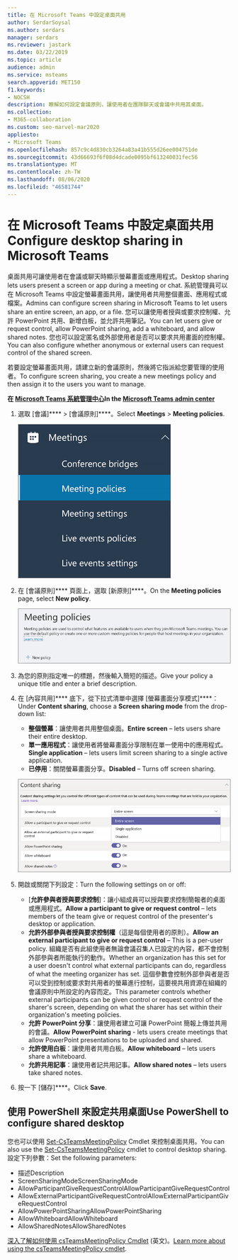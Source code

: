 ```yaml
---
title: 在 Microsoft Teams 中設定桌面共用
author: SerdarSoysal
ms.author: serdars
manager: serdars
ms.reviewer: jastark
ms.date: 03/22/2019
ms.topic: article
audience: admin
ms.service: msteams
search.appverid: MET150
f1.keywords:
- NOCSH
description: 瞭解如何設定會議原則，讓使用者在團隊聊天或會議中共用其桌面。
ms.collection:
- M365-collaboration
ms.custom: seo-marvel-mar2020
appliesto:
- Microsoft Teams
ms.openlocfilehash: 857c9c4d830cb3264a83a41b555d26ee004751de
ms.sourcegitcommit: 43d66693f6f08d4dcade0095bf613240031fec56
ms.translationtype: MT
ms.contentlocale: zh-TW
ms.lasthandoff: 08/06/2020
ms.locfileid: "46581744"
---
```

<a name="configure-desktop-sharing-in-microsoft-teams"></a><span data-ttu-id="0be08-103">在 Microsoft Teams 中設定桌面共用</span><span class="sxs-lookup"><span data-stu-id="0be08-103">Configure desktop sharing in Microsoft Teams</span></span>
============================================

<span data-ttu-id="0be08-104">桌面共用可讓使用者在會議或聊天時顯示螢幕畫面或應用程式。</span><span class="sxs-lookup"><span data-stu-id="0be08-104">Desktop sharing lets users present a screen or app during a meeting or chat.</span></span> <span data-ttu-id="0be08-105">系統管理員可以在 Microsoft Teams 中設定螢幕畫面共用，讓使用者共用整個畫面、應用程式或檔案。</span><span class="sxs-lookup"><span data-stu-id="0be08-105">Admins can configure screen sharing in Microsoft Teams to let users share an entire screen, an app, or a file.</span></span> <span data-ttu-id="0be08-106">您可以讓使用者授與或要求控制權、允許 PowerPoint 共用、新增白板，並允許共用筆記。</span><span class="sxs-lookup"><span data-stu-id="0be08-106">You can let users give or request control, allow PowerPoint sharing, add a whiteboard, and allow shared notes.</span></span> <span data-ttu-id="0be08-107">您也可以設定匿名或外部使用者是否可以要求共用畫面的控制權。</span><span class="sxs-lookup"><span data-stu-id="0be08-107">You can also configure whether anonymous or external users can request control of the shared screen.</span></span>

<span data-ttu-id="0be08-108">若要設定螢幕畫面共用，請建立新的會議原則，然後將它指派給您要管理的使用者。</span><span class="sxs-lookup"><span data-stu-id="0be08-108">To configure screen sharing, you create a new meetings policy and then assign it to the users you want to manage.</span></span>

<span data-ttu-id="0be08-109">**在 [Microsoft Teams 系統管理中心](https://admin.teams.microsoft.com/)**</span><span class="sxs-lookup"><span data-stu-id="0be08-109">**In the [Microsoft Teams admin center](https://admin.teams.microsoft.com/)**</span></span>

1. <span data-ttu-id="0be08-110">選取 [會議]\*\*\*\* > [會議原則]\*\*\*\*。</span><span class="sxs-lookup"><span data-stu-id="0be08-110">Select **Meetings** > **Meeting policies**.</span></span>

    ![顯示已選取會議原則的螢幕擷取畫面](media/configure-desktop-sharing-image1.png)

2. <span data-ttu-id="0be08-112">在 [會議原則]\*\*\*\* 頁面上，選取 [新原則]\*\*\*\*。</span><span class="sxs-lookup"><span data-stu-id="0be08-112">On the **Meeting policies** page, select **New policy**.</span></span>

    ![顯示已選取會議原則訊息的螢幕擷取畫面](media/configure-desktop-sharing-image2.png)

3. <span data-ttu-id="0be08-114">為您的原則指定唯一的標題，然後輸入簡短的描述。</span><span class="sxs-lookup"><span data-stu-id="0be08-114">Give your policy a unique title and enter a brief description.</span></span>

4. <span data-ttu-id="0be08-115">在 [內容共用]\*\*\*\* 底下，從下拉式清單中選擇 [螢幕畫面分享模式]\*\*\*\*：</span><span class="sxs-lookup"><span data-stu-id="0be08-115">Under **Content sharing**, choose a **Screen sharing mode** from the drop-down list:</span></span>

   - <span data-ttu-id="0be08-116">**整個螢幕**：讓使用者共用整個桌面。</span><span class="sxs-lookup"><span data-stu-id="0be08-116">**Entire screen** – lets users share their entire desktop.</span></span>
   - <span data-ttu-id="0be08-117">**單一應用程式**：讓使用者將螢幕畫面分享限制在單一使用中的應用程式。</span><span class="sxs-lookup"><span data-stu-id="0be08-117">**Single application** – lets users limit screen sharing to a single active application.</span></span>
   - <span data-ttu-id="0be08-118">**已停用**：關閉螢幕畫面分享。</span><span class="sxs-lookup"><span data-stu-id="0be08-118">**Disabled** – Turns off screen sharing.</span></span>

    ![顯示共用模式選項的螢幕擷取畫面](media/configure-desktop-sharing-image3.png)

5. <span data-ttu-id="0be08-120">開啟或關閉下列設定：</span><span class="sxs-lookup"><span data-stu-id="0be08-120">Turn the following settings on or off:</span></span>

    - <span data-ttu-id="0be08-121">[**允許參與者授與要求控制**]：讓小組成員可以授與要求控制簡報者的桌面或應用程式。</span><span class="sxs-lookup"><span data-stu-id="0be08-121">**Allow a participant to give or request control** – lets members of the team give or request control of the presenter's desktop or application.</span></span>
    - <span data-ttu-id="0be08-122">**允許外部參與者授與要求控制權**（這是每個使用者的原則）。</span><span class="sxs-lookup"><span data-stu-id="0be08-122">**Allow an external participant to give or request control** – This is a per-user policy.</span></span> <span data-ttu-id="0be08-123">組織是否有此組使用者無論會議召集人已設定的內容，都不會控制外部參與者所能執行的動作。</span><span class="sxs-lookup"><span data-stu-id="0be08-123">Whether an organization has this set for a user doesn't control what external participants can do, regardless of what the meeting organizer has set.</span></span> <span data-ttu-id="0be08-124">這個參數會控制外部參與者是否可以受到控制或要求對共用者的螢幕進行控制，這要視共用資源在組織的會議原則中所設定的內容而定。</span><span class="sxs-lookup"><span data-stu-id="0be08-124">This parameter controls whether external participants can be given control or request control of the sharer's screen, depending on what the sharer has set within their organization's meeting policies.</span></span>
    - <span data-ttu-id="0be08-125">**允許 PowerPoint 分享**：讓使用者建立可讓 PowerPoint 簡報上傳並共用的會議。</span><span class="sxs-lookup"><span data-stu-id="0be08-125">**Allow PowerPoint sharing** - lets users create meetings that allow PowerPoint presentations to be uploaded and shared.</span></span>
    - <span data-ttu-id="0be08-126">**允許使用白板**：讓使用者共用白板。</span><span class="sxs-lookup"><span data-stu-id="0be08-126">**Allow whiteboard** – lets users share a whiteboard.</span></span>
    - <span data-ttu-id="0be08-127">**允許共用記事**：讓使用者記共用記事。</span><span class="sxs-lookup"><span data-stu-id="0be08-127">**Allow shared notes** – lets users take shared notes.</span></span>

6. <span data-ttu-id="0be08-128">按一下 [儲存]\*\*\*\*。</span><span class="sxs-lookup"><span data-stu-id="0be08-128">Click **Save**.</span></span>

## <a name="use-powershell-to-configure-shared-desktop"></a><span data-ttu-id="0be08-129">使用 PowerShell 來設定共用桌面</span><span class="sxs-lookup"><span data-stu-id="0be08-129">Use PowerShell to configure shared desktop</span></span>

<span data-ttu-id="0be08-130">您也可以使用 [Set-CsTeamsMeetingPolicy](https://docs.microsoft.com/powershell/module/skype/set-csteamsmeetingpolicy?view=skype-ps) Cmdlet 來控制桌面共用。</span><span class="sxs-lookup"><span data-stu-id="0be08-130">You can also use the [Set-CsTeamsMeetingPolicy](https://docs.microsoft.com/powershell/module/skype/set-csteamsmeetingpolicy?view=skype-ps) cmdlet to control desktop sharing.</span></span> <span data-ttu-id="0be08-131">設定下列參數：</span><span class="sxs-lookup"><span data-stu-id="0be08-131">Set the following parameters:</span></span>

- <span data-ttu-id="0be08-132">描述</span><span class="sxs-lookup"><span data-stu-id="0be08-132">Description</span></span>
- <span data-ttu-id="0be08-133">ScreenSharingMode</span><span class="sxs-lookup"><span data-stu-id="0be08-133">ScreenSharingMode</span></span>
- <span data-ttu-id="0be08-134">AllowParticipantGiveRequestControl</span><span class="sxs-lookup"><span data-stu-id="0be08-134">AllowParticipantGiveRequestControl</span></span>
- <span data-ttu-id="0be08-135">AllowExternalParticipantGiveRequestControl</span><span class="sxs-lookup"><span data-stu-id="0be08-135">AllowExternalParticipantGiveRequestControl</span></span>
- <span data-ttu-id="0be08-136">AllowPowerPointSharing</span><span class="sxs-lookup"><span data-stu-id="0be08-136">AllowPowerPointSharing</span></span>
- <span data-ttu-id="0be08-137">AllowWhiteboard</span><span class="sxs-lookup"><span data-stu-id="0be08-137">AllowWhiteboard</span></span>
- <span data-ttu-id="0be08-138">AllowSharedNotes</span><span class="sxs-lookup"><span data-stu-id="0be08-138">AllowSharedNotes</span></span>

<span data-ttu-id="0be08-139">[深入了解如何使用 csTeamsMeetingPolicy Cmdlet](https://docs.microsoft.com/powershell/module/skype/set-csteamsmeetingpolicy?view=skype-ps) (英文)。</span><span class="sxs-lookup"><span data-stu-id="0be08-139">[Learn more about using the csTeamsMeetingPolicy cmdlet](https://docs.microsoft.com/powershell/module/skype/set-csteamsmeetingpolicy?view=skype-ps).</span></span>

